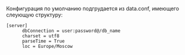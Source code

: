 Конфигурация по умолчанию подгрудается из data.conf, имеющего слеующую структуру:

    [server]
          dbConnection = user:password@/db_name
          charset = utf8
          parseTime = True
          loc = Europe/Moscow
